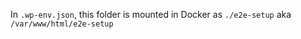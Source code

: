 In `.wp-env.json`, this folder is mounted in Docker as `./e2e-setup` aka `/var/www/html/e2e-setup`

